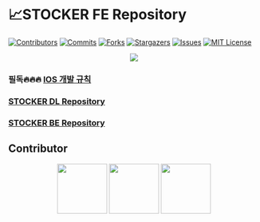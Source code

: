 # 📈STOCKER FE Repository

[![Contributors][contributors-shield]][contributors-url]
[![Commits][commit-shield]][commit-url]
[![Forks][forks-shield]][forks-url]
[![Stargazers][stars-shield]][stars-url]
[![Issues][issues-shield]][issues-url]
[![MIT License][license-shield]][license-url]

<p align="center" width="100%">
  <img src="https://user-images.githubusercontent.com/46745325/103398279-5beb2900-4b7f-11eb-82bf-b28d2ad8532c.png"></img>
</p>


### 필독🔥🔥🔥 [IOS 개발 규칙](https://github.com/Himelo/IOS-Project-Rules)
### [STOCKER DL Repository](https://github.com/Himelo/STOCKER-DL)
### [STOCKER BE Repository](https://github.com/Himelo/STOCKER-BE)

## Contributor
<p align="center" width="100%">
  <a href="https://github.com/WonyJeong"><img width="100pixel" src="https://user-images.githubusercontent.com/46745325/105145287-e05b1700-5b41-11eb-9c5b-378cb99d66d1.png"/></a>
  <a href="https://github.com/koalakid1"><img width="100pixel" src="https://user-images.githubusercontent.com/46745325/105145311-e8b35200-5b41-11eb-830a-11aaf42874df.png"/></a>
  <a href="https://github.com/comojin1994"><img width="100pixel" src="https://user-images.githubusercontent.com/46745325/105145318-ea7d1580-5b41-11eb-9142-e3e08a009145.png"/></a>
</p>

[contributors-shield]: https://img.shields.io/github/contributors/ProjectInTheClass/STOCKER-FE.svg?style=flat&logo=appveyor
[contributors-url]: https://github.com/ProjectInTheClass/STOCKER-FE/graphs/contributors
[commit-shield]: https://img.shields.io/github/commit-activity/y/ProjectInTheClass/STOCKER-FE.svg?style=flat&logo=appveyor
[commit-url]: https://github.com/ProjectInTheClass/STOCKER-FE/commits/develop
[forks-shield]: https://img.shields.io/github/forks/ProjectInTheClass/STOCKER-FE.svg?style=flat&logo=appveyor
[forks-url]: https://github.com/ProjectInTheClass/STOCKER-FE/network/members
[stars-shield]: https://img.shields.io/github/stars/ProjectInTheClass/STOCKER-FE.svg?style=flat&logo=appveyor
[stars-url]: https://github.com/ProjectInTheClass/STOCKER-FE/stargazers
[issues-shield]: https://img.shields.io/github/issues/ProjectInTheClass/STOCKER-FE.svg?style=flat&logo=appveyor
[issues-url]: https://github.com/ProjectInTheClass/STOCKER-FE/issues
[license-shield]: https://img.shields.io/github/license/ProjectInTheClass/STOCKER-FE.svg?style=flat&logo=appveyor
[license-url]: https://github.com/ProjectInTheClass/STOCKER-FE/blob/master/LICENSE.txt
